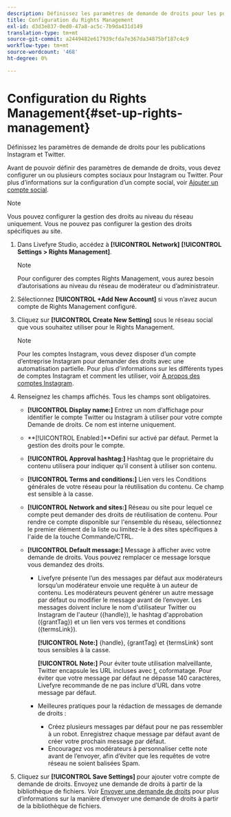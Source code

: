 ```yaml
---
description: Définissez les paramètres de demande de droits pour les publications Instagram et Twitter.
title: Configuration du Rights Management
exl-id: d3d3e837-0ed0-47a8-ac5c-7b9da431d149
translation-type: tm+mt
source-git-commit: a2449482e617939cfda7e367da34875bf187c4c9
workflow-type: tm+mt
source-wordcount: '468'
ht-degree: 0%

---
```


# Configuration du Rights Management{#set-up-rights-management}

Définissez les paramètres de demande de droits pour les publications Instagram et Twitter.

Avant de pouvoir définir des paramètres de demande de droits, vous devez configurer un ou plusieurs comptes sociaux pour Instagram ou Twitter. Pour plus d’informations sur la configuration d’un compte social, voir [Ajouter un compte social](../c-users-creating-accounts-with-studio-access/t-configure-social-accout-instagram/t-configure-social-accout-instagram.md#t_configure_social_accout_instagram).

>[!NOTE]
>
>Vous pouvez configurer la gestion des droits au niveau du réseau uniquement. Vous ne pouvez pas configurer la gestion des droits spécifiques au site.

1. Dans Livefyre Studio, accédez à **[!UICONTROL Network]** **[!UICONTROL Settings > Rights Management]**.

   >[!NOTE]
   >
   >Pour configurer des comptes Rights Management, vous aurez besoin d’autorisations au niveau du réseau de modérateur ou d’administrateur.

1. Sélectionnez **[!UICONTROL +Add New Account]** si vous n’avez aucun compte de Rights Management configuré.
1. Cliquez sur **[!UICONTROL Create New Setting]** sous le réseau social que vous souhaitez utiliser pour le Rights Management.

   >[!NOTE]
   >
   >Pour les comptes Instagram, vous devez disposer d’un compte d’entreprise Instagram pour demander des droits avec une automatisation partielle. Pour plus d&#39;informations sur les différents types de comptes Instagram et comment les utiliser, voir [A propos des comptes Instagram](../c-users-creating-accounts-with-studio-access/t-configure-social-accout-instagram/c-about-instagram-accounts.md#c_about_instagram_accounts).

1. Renseignez les champs affichés. Tous les champs sont obligatoires.

   * **[!UICONTROL Display name:]** Entrez un nom d’affichage pour identifier le compte Twitter ou Instagram à utiliser pour votre compte Demande de droits. Ce nom est interne uniquement.
   * **[!UICONTROL Enabled:]**Défini sur activé par défaut. Permet la gestion des droits pour le compte.
   * **[!UICONTROL Approval hashtag:]** Hashtag que le propriétaire du contenu utilisera pour indiquer qu’il consent à utiliser son contenu.
   * **[!UICONTROL Terms and conditions:]** Lien vers les Conditions générales de votre réseau pour la réutilisation du contenu. Ce champ est sensible à la casse.
   * **[!UICONTROL Network and sites:]** Réseau ou site pour lequel ce compte peut demander des droits de réutilisation de contenu. Pour rendre ce compte disponible sur l&#39;ensemble du réseau, sélectionnez le premier élément de la liste ou limitez-le à des sites spécifiques à l&#39;aide de la touche Commande/CTRL.
   * **[!UICONTROL Default message:]** Message à afficher avec votre demande de droits. Vous pouvez remplacer ce message lorsque vous demandez des droits.

      * Livefyre présente l’un des messages par défaut aux modérateurs lorsqu’un modérateur envoie une requête à un auteur de contenu. Les modérateurs peuvent générer un autre message par défaut ou modifier le message avant de l’envoyer. Les messages doivent inclure le nom d&#39;utilisateur Twitter ou Instagram de l&#39;auteur ({handle}), le hashtag d&#39;approbation ({grantTag}) et un lien vers vos termes et conditions ({termsLink}).

         **[!UICONTROL Note:]** {handle}, {grantTag} et {termsLink} sont tous sensibles à la casse.

         **[!UICONTROL Note:]** Pour éviter toute utilisation malveillante, Twitter encapsule les URL incluses avec  [t.](https://t.co/) coformatage. Pour éviter que votre message par défaut ne dépasse 140 caractères, Livefyre recommande de ne pas inclure d’URL dans votre message par défaut.

      * Meilleures pratiques pour la rédaction de messages de demande de droits :

         * Créez plusieurs messages par défaut pour ne pas ressembler à un robot. Enregistrez chaque message par défaut avant de créer votre prochain message par défaut.
         * Encouragez vos modérateurs à personnaliser cette note avant de l’envoyer, afin d’éviter que les requêtes de votre réseau ne soient balisées Spam.

1. Cliquez sur **[!UICONTROL Save Settings]** pour ajouter votre compte de demande de droits.
Envoyez une demande de droits à partir de la bibliothèque de fichiers. Voir [Envoyer une demande de droits](../c-how-requesting-rights-works/t-send-a-rights-request-to-own-a-digital-asset.md#t_send_a_rights_request_to_own_a_digital_asset) pour plus d’informations sur la manière d’envoyer une demande de droits à partir de la bibliothèque de fichiers.
